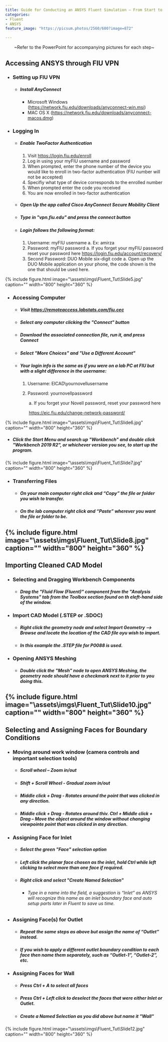 ```yaml
---
title: Guide for Conducting an ANSYS Fluent Simulation – From Start to Finish
categories:
- Fluent
- ANSYS
feature_image: "https://picsum.photos/2560/600?image=872"

---
```


<p align=center> ~Refer to the PowerPoint for accompanying pictures for each step~ </p>

## Accessing ANSYS through FIU VPN

- ### Setting up FIU VPN

  - ##### Install AnyConnect

    - Microsoft Windows (https://network.fiu.edu/downloads/anyconnect-win.msi)
    - MAC OS X (https://network.fiu.edu/downloads/anyconnect-macos.dmg)

- ### Logging In 

  - ##### Enable TwoFactor Authentication

    1. Visit https://login.fiu.edu/enroll
    2. Log in using your myFIU username and password
    3. When prompted, enter the phone number of the device you would like to enroll in two-factor authentication (FIU number will not be accepted)
    4. Specifiy what type of device corresponds to the enrolled number
    5. When prompted enter the code you received
    6. You are now enrolled in two-factor authentication

  - ##### Open Up the app called Cisco AnyConnect Secure Mobility Client

  - ##### Type in "vpn.fiu.edu" and press the connect button

  - ##### Login follows the following format:

    1. Username: myFIU username
       a. Ex: amirza
     2. Password: myFIU password
        a. If you forget your myFIU password reset your password here
          https://login.fiu.edu/account/recovery/ 
     3. Second Password: DUO Mobile six-digit code
        a. Open up the DUO Mobile application on your phone, the code shown is the one 
             that should be used here.

{% include figure.html image="\assets\imgs\Fluent_Tut\Slide5.jpg" caption="" width="800" height="360" %}

- ### Accessing Computer

  -  ##### Visit https://remoteaccess.labstats.com/fiu.cec

  -  ##### Select any computer clicking the "Connect" button

  -  ##### Download the associated connection file, run it, and press Connect

  -  ##### Select "More Choices" and "Use a Different Account"

  -  ##### Your login info is the same as if you were on a lab PC at FIU but with a slight difference in the username:

     1. Username: EICAD\yournovellusername

     2. Password: yournovellpassword

        ​	a. If you forget your Novell password, reset your password here 

        ​		https://eic.fiu.edu/change-network-password/

{% include figure.html image="\assets\imgs\Fluent_Tut\Slide6.jpg" caption="" width="800" height="360" %}

   -   ##### Click the Start Menu and search up "Workbench" and double click "Workbench 2019 R2", or whichever version you see, to start up the program.

{% include figure.html image="\assets\imgs\Fluent_Tut\Slide7.jpg" caption="" width="800" height="360" %}

- ### Transferring Files

  -  #####  On your main computer right click and “Copy” the file or folder you wish to transfer.

  -  ##### On the lab computer right click and “Paste” wherever you want the file or folder to be.

{% include figure.html image="\assets\imgs\Fluent_Tut\Slide8.jpg" caption="" width="800" height="360" %}
---------------------------------------------------------------------------

## Importing Cleaned CAD Model

- ### Selecting and Dragging Workbench Components

  - ##### Drag the "Fluid Flow (Fluent)" component from the "Analysis Systems" tab from the Toolbox section found on th eleft-hand side of the window.

- ### Import CAD Model (.STEP or .SDOC)

  - ##### Right click the geometry node and select Import Geometry --> Browse and locate the location of the CAD file oyu wish to import.

  - ##### In this example the .STEP file for P0088 is used.

- ### Opening ANSYS Meshing

  - ##### Double click the "Mesh" node to open ANSYS Meshing, the geometry node should have a checkmark next to it prior to you doing this.

{% include figure.html image="\assets\imgs\Fluent_Tut\Slide10.jpg" caption="" width="800" height="360" %}
---------------------------------------------------------------------------

## Selecting and Assigning Faces for Boundary Conditions

- ### Moving around work window (camera controls and important selection tools)

  - ##### Scroll wheel – Zoom in/out
  - ##### Shift + Scroll Wheel - Gradual zoom in/out
  - ##### Middle click + Drag - Rotates around the point that was clicked in any direction.
  - ##### Middle click + Drag - Rotates around thiv.	Ctrl + Middle click + Drag – Move the object around the window without changing viewpointe point that was clicked in any direction.

- ### Assigning Face for Inlet

  - ##### Select the green "Face" selection option
  - ##### Left click the planar face chosen as the inlet, hold Ctrl while left clicking to select more than one face if required.
  - ##### Right click and select "Create Named Selection"
    - ###### Type in a name into the field, a suggestion is “Inlet” as ANSYS will recognize this name as an inlet boundary face and auto setup parts later in Fluent to save us time.

- ### Assigning Face(s) for Outlet

  - ##### Repeat the same steps as above but assign the name of “Outlet” instead.
  - ##### If you wish to apply a different outlet boundary condition to each face then name them separately, such as “Outlet-1”, “Outlet-2”, etc.

- ### Assigning Faces for Wall

  - ##### Press Ctrl + A to select all faces
  - ##### Press Ctrl + Left click to deselect the faces that were either Inlet or Outlet.
  - ##### Create a Named Selection as you did above but name it "Wall"

{% include figure.html image="\assets\imgs\Fluent_Tut\Slide12.jpg" caption="" width="800" height="360" %}